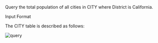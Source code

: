 Query the total population of all cities in CITY where District is California.

Input Format

The CITY table is described as follows: 

![query](https://s3.amazonaws.com/hr-challenge-images/8137/1449729804-f21d187d0f-CITY.jpg)
